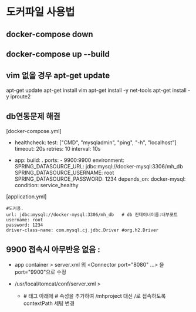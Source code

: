 # 도커파일 사용법

## docker-compose down

## docker-compose up --build

## vim 없을 경우 apt-get update

apt-get update
apt-get install vim
apt-get install -y net-tools
apt-get install -y iproute2

## db연동문제 해결

[docker-compose.yml]

- healthcheck:
  test: ["CMD", "mysqladmin", "ping", "-h", "localhost"]
  timeout: 20s
  retries: 10
  interval: 10s

- app:
  build: .
  ports: - 9900:9900
  environment:
  SPRING_DATASOURCE_URL: jdbc:mysql://docker-mysql:3306/mh_db
  SPRING_DATASOURCE_USERNAME: root
  SPRING_DATASOURCE_PASSWORD: 1234
  depends_on:
  docker-mysql:
  condition: service_healthy

[application.yml]

    #도커용.
    url: jdbc:mysql://docker-mysql:3306/mh_db   # db 컨테이너이름:내부포트
    username: root
    password: 1234
    driver-class-name: com.mysql.cj.jdbc.Driver #org.h2.Driver

## 9900 접속시 아무반응 없음 :

- app container > server.xml 의 <Connector port="8080" ...> 을 port="9900"으로 수정

- /usr/local/tomcat/conf/server.xml >
  - #<Host> 태그 아래에 #<Context path="/" docBase="mhproject" reloadable="true" /> 속성을 추가하여
    /mhproject 대신 /로 접속하도록 contextPath 세팅 변경
